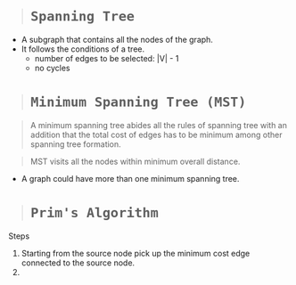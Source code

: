 > # **```Spanning Tree```**

- A subgraph that contains all the nodes of the graph.
- It follows the conditions of a tree.
  - number of edges to be selected: |V| - 1
  - no cycles

> # **```Minimum Spanning Tree (MST)```**

> A minimum spanning tree abides all the rules of spanning tree with an addition that the total cost of edges has to be minimum among other spanning tree formation.

> MST visits all the nodes within minimum overall distance. 

- A graph could have more than one minimum spanning tree. 

> # **```Prim's Algorithm```**

Steps

1. Starting from the source node pick up the minimum cost edge connected to the source node. 
2. 